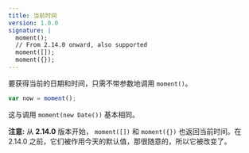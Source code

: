 ```yaml
---
title: 当前时间
version: 1.0.0
signature: |
  moment();
  // From 2.14.0 onward, also supported
  moment([]);
  moment({});
---
```



要获得当前的日期和时间，只需不带参数地调用 `moment()`。

```javascript
var now = moment();
```

这与调用 `moment(new Date())` 基本相同。

**注意:** 从 **2.14.0** 版本开始， `moment([])` 和 `moment({})`  也返回当前时间。在 2.14.0 之前，它们被作用今天的默认值，那很随意的，所以它被改变了。
